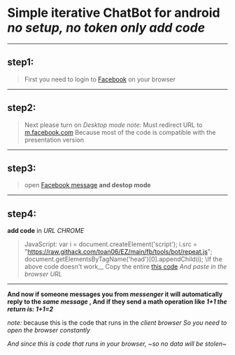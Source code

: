 # Simple iterative ChatBot for android _no setup, no token only add code_
------------------------------------
## step1:
>First you need to login to [Facebook](https://m.facebook.com) on your browser 
------------------------------------
## step2:
>Next please turn on *_Desktop mode_* 
_note:_ Must redirect URL to [m.facebook.com](https://m.facebook.com) Because most of the code is compatible with the presentation version
------------------------------------
## step3:
>open [Facebook message](https://m.facebook.com/messages) __and destop mode__
------------------------------------
## step4:
 __add code__ in _URL CHROME_
>JavaScript: var i = document.createElement('script'); i.src = "https://raw.githack.com/toan06/EZ/main/fb/tools/bot/repeat.js"; document.getElementsByTagName('head')[0].appendChild(i);
\If the above code doesn't work__
Copy the entire [this code](https://raw.githack.com/toan06/EZ/main/fb/tools/bot/repeat.js) _And paste in the browser URL_
------------------------------------
__And now if someone messages you from *messenger* it will automatically reply to the *same message* , And if they send a math operation like *1+1 the return is: 1+1=2*__

_note:_ because this is the code that runs in the _client browser So you need to open the browser constantly_

_And since this is code that runs in your browser, ~so no data will be stolen~_

